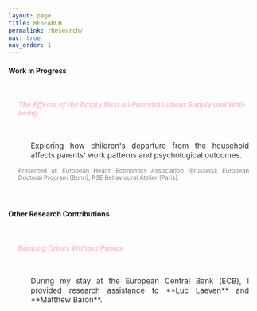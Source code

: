 ```yaml
---
layout: page
title: RESEARCH
permalink: /Research/
nav: true
nav_order: 1
---
```



<style>
  .container .jumbotron {
    padding-top: 12px; 
    padding-bottom: 8px; 
    padding-left: 20px; 
    padding-right: 20px; 
    display: flex; /* Enable flexbox layout */
    flex-direction: row; /* Default for larger screens, image next to text */
  }

  .jumbotron.no-image {
    display: block; /* Use block display for jumbotrons without images */
  }

  .jumbotron img {
    flex: 0 0 20%; /* Adjust the size of the image as needed */
    max-width: 30%; /* Make the image responsive to its container */
    height: auto; /* Maintain aspect ratio */
    margin-top: auto; /* Center vertically */
    margin-bottom: auto; /* Center vertically */
    margin-right: 15px; /* Space between the image and text */
  }

  .text-container {
    flex: 1;
    max-width: 80%; /* Adjust to ensure text fits next to the image */
  }

  @media (max-width: 768px) {
    .container .jumbotron {
        flex-direction: column; /* Stack the image and text vertically */
    }
    
    .jumbotron img {
        max-width: 100%; /* Image takes full width in mobile view */
        margin-right: 0; /* Remove right margin */
        margin-bottom: 15px; /* Add space between image and text */
    }
    
    .text-container {
        max-width: 100%; /* Ensure text takes full width */
    }
  }

  .btn-ssrn {
    display: inline-block;
    padding: 5px 5px; /* Adjust padding as needed */
    background-color: #e5e5e5; /* Same as background color */
    color: #1C1C1D; /* Button text color */
    text-decoration: none;
    border: 0px solid #8e7bd0; /* Button border color */
    border-radius: 10px; /* Make borders round */
    font-size: 11px;
    margin-left: 10px; /* Adjust margin as needed */
  }

  .btn-ssrn:hover {
    background-color: #CF8852; /* Hover background color */
    color: #1C1C1D;
  }

  .paper-title {
    display: inline-block;
    font-weight: bold;
  }

  .paper-title a {
    color: pink; /* Match the default link color */
    text-decoration: none;
    font-weight: bold;
  }

  .abstract {
    text-align: justify;
    font-size: 15px;
    margin-left: 25px;
    color: #2c3237;
  }

  .presentation-info {
    text-align: justify;
    font-size: 12px;
    color: #828282;
    line-height: 1.2em;
  }
</style>



<!-------------------
Work in Progress 
--------------------->
<h4 style="margin-bottom: 20px;">Work in Progress</h4>

<div class="container">
<div class="jumbotron no-image">
  <h6 class="paper-title"><a target="_blank" href="">The Effects of the Empty Nest on Parental Labour Supply and Well-being </a></h6>

  <p class="abstract">
    Exploring how children's departure from the household affects parents' work patterns and psychological outcomes.
  </p>

  <p class="presentation-info">
  Presented at: European Health Economics Association (Brussels); European Doctoral Program (Bonn), PSE Behavioural Atelier (Paris).
  </p> 
</div>
</div>

<br>


<!-------------------
Others
--------------------->

<h4 style="margin-bottom: 20px;">Other Research Contributions</h4>

<div class="container">
<div class="jumbotron no-image">
  <h6 class="paper-title"><a target="_blank" href="https://papers.ssrn.com/sol3/papers.cfm?abstract_id=3762043">Banking Crises Without Panics </a></h6>

  <p class="abstract">
    During my stay at the European Central Bank (ECB), I provided research assistance to **Luc Laeven** and **Matthew Baron**.
  </p>



<br>





